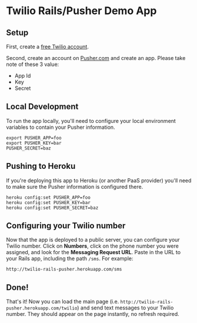 # Twilio Rails/Pusher Demo App

## Setup

First, create a [free Twilio account](http://twilio.com/try-twilio).

Second, create an account on [Pusher.com](http://pusher.com) and create an app. Please take note of these 3 value:

* App Id
* Key
* Secret

## Local Development

To run the app locally, you'll need to configure your local environment variables to contain your Pusher information. 

```
export PUSHER_APP=foo
export PUSHER_KEY=bar
PUSHER_SECRET=baz
```

## Pushing to Heroku

If you're deploying this app to Heroku (or another PaaS provider) you'll need to make sure the Pusher information is configured there.

```
heroku config:set PUSHER_APP=foo
heroku config:set PUSHER_KEY=bar
heroku config:set PUSHER_SECRET=baz
```

## Configuring your Twilio number

Now that the app is deployed to a public server, you can configure your Twilio number. Click on **Numbers**, click on the phone number you were assigned, and look for the **Messaging Request URL**. Paste in the URL to your Rails app, including the path `/sms`. For example:

`http://twilio-rails-pusher.herokuapp.com/sms`

## Done!

That's it! Now you can load the main page (i.e. `http://twilio-rails-pusher.herokuapp.com/twilio`) and send text messages to your Twilio number. They should appear on the page instantly, no refresh required.

